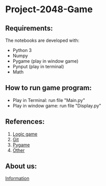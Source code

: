 # Project-2048-Game

## Requirements:
The notebooks are developed with:
* Python 3
* Numpy
* Pygame (play in window game)
* Pynput (play in terminal)
* Math

## How to run game program:
* Play in Terminal: run file "Main.py" 
* Play in window game: run file "Display.py"

## References:
1. [Logic game](https://www.baeldung.com/cs/2048-algorithm)
2. [Git](https://viblo.asia/p/nhung-lenh-git-co-ban-can-nho-V3m5W1OyZO7)
3. [Pygame](https://www.pygame.org/docs/)
4. [Other](https://www.w3schools.com/)

## About us:
[Information](https://docs.google.com/document/d/1XEFxEnIHIUCU5b_87ZBUtGX3b343_j-enNm2w9Vhnbk/edit)
